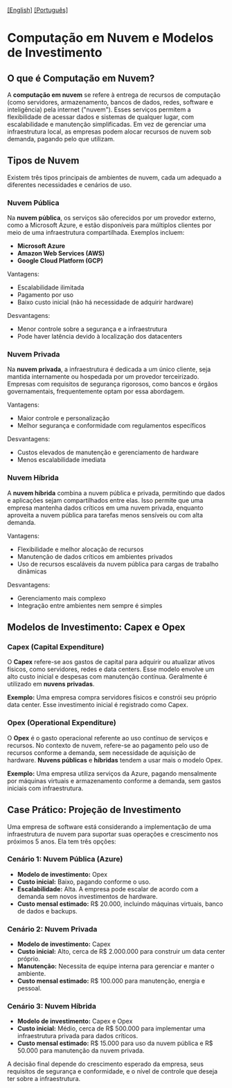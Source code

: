 [\[English\]](READMEE.md) [\[Português\]](README.md)
# Computação em Nuvem e Modelos de Investimento

## O que é Computação em Nuvem?

A **computação em nuvem** se refere à entrega de recursos de computação (como servidores, armazenamento, bancos de dados, redes, software e inteligência) pela internet ("nuvem"). Esses serviços permitem a flexibilidade de acessar dados e sistemas de qualquer lugar, com escalabilidade e manutenção simplificadas. Em vez de gerenciar uma infraestrutura local, as empresas podem alocar recursos de nuvem sob demanda, pagando pelo que utilizam.

## Tipos de Nuvem

Existem três tipos principais de ambientes de nuvem, cada um adequado a diferentes necessidades e cenários de uso.

### Nuvem Pública

Na **nuvem pública**, os serviços são oferecidos por um provedor externo, como a Microsoft Azure, e estão disponíveis para múltiplos clientes por meio de uma infraestrutura compartilhada. Exemplos incluem:

- **Microsoft Azure**
- **Amazon Web Services (AWS)**
- **Google Cloud Platform (GCP)**

Vantagens:
- Escalabilidade ilimitada
- Pagamento por uso
- Baixo custo inicial (não há necessidade de adquirir hardware)

Desvantagens:
- Menor controle sobre a segurança e a infraestrutura
- Pode haver latência devido à localização dos datacenters

### Nuvem Privada

Na **nuvem privada**, a infraestrutura é dedicada a um único cliente, seja mantida internamente ou hospedada por um provedor terceirizado. Empresas com requisitos de segurança rigorosos, como bancos e órgãos governamentais, frequentemente optam por essa abordagem.

Vantagens:
- Maior controle e personalização
- Melhor segurança e conformidade com regulamentos específicos

Desvantagens:
- Custos elevados de manutenção e gerenciamento de hardware
- Menos escalabilidade imediata

### Nuvem Híbrida

A **nuvem híbrida** combina a nuvem pública e privada, permitindo que dados e aplicações sejam compartilhados entre elas. Isso permite que uma empresa mantenha dados críticos em uma nuvem privada, enquanto aproveita a nuvem pública para tarefas menos sensíveis ou com alta demanda.

Vantagens:
- Flexibilidade e melhor alocação de recursos
- Manutenção de dados críticos em ambientes privados
- Uso de recursos escaláveis da nuvem pública para cargas de trabalho dinâmicas

Desvantagens:
- Gerenciamento mais complexo
- Integração entre ambientes nem sempre é simples

## Modelos de Investimento: Capex e Opex

### Capex (Capital Expenditure)

O **Capex** refere-se aos gastos de capital para adquirir ou atualizar ativos físicos, como servidores, redes e data centers. Esse modelo envolve um alto custo inicial e despesas com manutenção contínua. Geralmente é utilizado em **nuvens privadas**.

**Exemplo:**
Uma empresa compra servidores físicos e constrói seu próprio data center. Esse investimento inicial é registrado como Capex.

### Opex (Operational Expenditure)

O **Opex** é o gasto operacional referente ao uso contínuo de serviços e recursos. No contexto de nuvem, refere-se ao pagamento pelo uso de recursos conforme a demanda, sem necessidade de aquisição de hardware. **Nuvens públicas** e **híbridas** tendem a usar mais o modelo Opex.

**Exemplo:**
Uma empresa utiliza serviços da Azure, pagando mensalmente por máquinas virtuais e armazenamento conforme a demanda, sem gastos iniciais com infraestrutura.

## Case Prático: Projeção de Investimento

Uma empresa de software está considerando a implementação de uma infraestrutura de nuvem para suportar suas operações e crescimento nos próximos 5 anos. Ela tem três opções:

### Cenário 1: Nuvem Pública (Azure)
- **Modelo de investimento:** Opex
- **Custo inicial:** Baixo, pagando conforme o uso.
- **Escalabilidade:** Alta. A empresa pode escalar de acordo com a demanda sem novos investimentos de hardware.
- **Custo mensal estimado:** R$ 20.000, incluindo máquinas virtuais, banco de dados e backups.

### Cenário 2: Nuvem Privada
- **Modelo de investimento:** Capex
- **Custo inicial:** Alto, cerca de R$ 2.000.000 para construir um data center próprio.
- **Manutenção:** Necessita de equipe interna para gerenciar e manter o ambiente.
- **Custo mensal estimado:** R$ 100.000 para manutenção, energia e pessoal.

### Cenário 3: Nuvem Híbrida
- **Modelo de investimento:** Capex e Opex
- **Custo inicial:** Médio, cerca de R$ 500.000 para implementar uma infraestrutura privada para dados críticos.
- **Custo mensal estimado:** R$ 15.000 para uso da nuvem pública e R$ 50.000 para manutenção da nuvem privada.

A decisão final depende do crescimento esperado da empresa, seus requisitos de segurança e conformidade, e o nível de controle que deseja ter sobre a infraestrutura.

